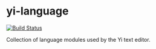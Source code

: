 yi-language
=========

[![Build Status](https://travis-ci.org/yi-editor/yi-language.svg?branch=master)](https://travis-ci.org/yi-editor/yi-language)

Collection of language modules used by the Yi text editor.
